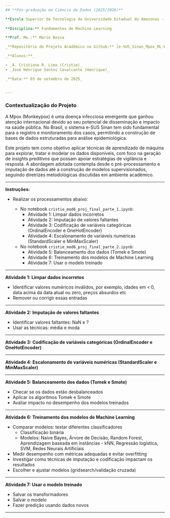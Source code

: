 ```yaml
---
## **Pós-graduação em Ciência de Dados (2025/2026)**

**Escola Superior de Tecnologia da Universidade Estadual do Amazonas - EST/UEA**
    
**Disciplina:** Fundamentos de Machine Learning

**Prof. Me.:** Mario Bessa

_**Repositório do Projeto Acadêmico no Github:** [e-SUS_Sinan_Mpox_ML-Workflow](https://github.com/Cristie-Lima/e-SUS_Sinan_Mpox_ML-Workflow)_

_**Alunos:**_

- _A. Cristiane R. Lima (Cristie)_
- _José Henrique Santos Cavalcante (Henrique)_

_**Data:** 03 de setembro de 2025_


---
```

### **Contextualização do Projeto**

A Mpox (Monkeypox) é uma doença infecciosa emergente que ganhou atenção internacional devido ao seu potencial de disseminação e impacto na saúde pública. No Brasil, o sistema e-SUS Sinan tem sido fundamental para o registro e monitoramento dos casos, permitindo a construção de bases de dados estruturadas para análise epidemiológica.

Este projeto tem como objetivo aplicar técnicas de aprendizado de máquina para explorar, tratar e modelar os dados disponíveis, com foco na geração de insights preditivos que possam apoiar estratégias de vigilância e resposta. A abordagem adotada contempla desde o pré-processamento e imputação de dados até a construção de modelos supervisionados, seguindo diretrizes metodológicas discutidas em ambiente acadêmico.

---
**Instruções:**

- Realizar os processamentos abaixo:

  - No notebook `cristie_mod6_proj_final_parte_1.ipynb`:
    -  Atividade 1: Limpar dados incorretos
    -  Atividade 2: Imputação de valores faltantes
    -  Atividade 3: Codificação de variáveis categóricas (OrdinalEncoder e OneHotEncoder)
    -  Atividade 4: Escalonamento de variáveis numéricas (StandardScaler e MinMaxScaler)
  - No notebook `cristie_mod6_proj_final_parte_2.ipynb`:
    -  Atividade 5: Balanceamento dos dados (Tomek e Smote)
    -  Atividade 6: Treinamento dos modelos de Machine Learning
    -  Atividade 7: Usar o modelo treinado

---

**Atividade 1: Limpar dados incorretos**
- Identificar valores numéricos inválidos, por exemplo, idades em < 0, data acima da data atual ou zero, preços absurdos etc
- Remover ou corrigir essas entradas
---
**Atividade 2: Imputação de valores faltantes**
- Identificar valores faltantes: NaN e ?
- Usar as técnicas: média e moda
---
**Atividade 3: Codificação de variáveis categóricas (OrdinalEncoder e OneHotEncoder)**

---

**Atividade 4: Escalonamento de variáveis numéricas (StandardScaler e MinMaxScaler)**

---

**Atividade 5: Balanceamento dos dados (Tomek e Smote)**
- Checar se os dados estão desbalanceados
- Aplicar os algoritmos Tomek e Smote
- Avaliar impacto no desempenho dos modelos treinados
---

**Atividade 6: Treinamento dos modelos de Machine Learning**
- Comparar modelos: testar diferentes classificadores
    - Classificação binária
    - Modelos: Naive Bayes, Árvore de Decisão, Random Forest, Aprendizagem baseada em instâncias - kNN, Regressão logística, SVM, Redes Neurais Artificiais 
- Medir desempenho com métricas adequadas e evitar overfitting
- Investigar como técnicas de imputação e codificação impactam os resultados
- Escolher e ajustar modelos (gridsearch/validação cruzada)
---
**Atividade 7: Usar o modelo treinado**
- Salvar os transformadores
- Salvar o modelo
- Fazer predição usando dados novos
---


